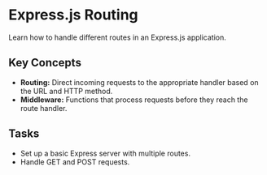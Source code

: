 # Express.js Routing

Learn how to handle different routes in an Express.js application.

## Key Concepts
- **Routing:** Direct incoming requests to the appropriate handler based on the URL and HTTP method.
- **Middleware:** Functions that process requests before they reach the route handler.

## Tasks
- Set up a basic Express server with multiple routes.
- Handle GET and POST requests.
